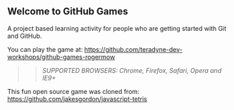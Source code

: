 ## Welcome to GitHub Games

A project based learning activity for people who are getting started with Git and GitHub.

You can play the game at: https://github.com/teradyne-dev-workshops/github-games-rogermow

>> _*SUPPORTED BROWSERS*: Chrome, Firefox, Safari, Opera and IE9+_

This fun open source game was cloned from: https://github.com/jakesgordon/javascript-tetris

